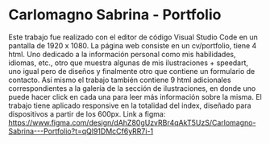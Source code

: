 # Carlomagno Sabrina - Portfolio 
Este trabajo fue realizado con el editor de código Visual Studio Code en un pantalla de 1920 x 1080.
La página web consiste en un cv/portfolio, tiene 4 html. Uno dedicado a la información personal como mis habilidades, idiomas, etc., otro que muestra algunas de mis ilustraciones + speedart, uno igual pero de diseños y finalmente otro que contiene un formulario de contacto. Así mismo el trabajo también contiene 9 html adicionales correspondientes a la galería de la sección de ilustraciones, en donde uno puede hacer click en cada una para leer más información sobre la misma.
El trabajo tiene aplicado responsive en la totalidad del index, diseñado para dispositivos a partir de los 600px.
Link a figma: https://www.figma.com/design/dAhZ80gUzvRBr4qAkT5UzS/Carlomagno-Sabrina---Portfolio?t=qQl91DMcCf6yRR7i-1
